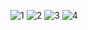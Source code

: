 ![1](https://github.com/Firatalbayati/React/assets/47159612/cb6db718-6f75-4622-8b7b-6ac323c0a12a)
![2](https://github.com/Firatalbayati/React/assets/47159612/3d26be33-a88d-4de9-ae78-01f48f59fe47)
![3](https://github.com/Firatalbayati/React/assets/47159612/ebf2c298-73ca-4a2f-99d5-f4511f6ab6a6)
![4](https://github.com/Firatalbayati/React/assets/47159612/6c688553-2a5b-4d4d-8045-fc9967ecf243)
